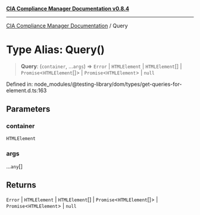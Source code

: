 [**CIA Compliance Manager Documentation v0.8.4**](../README.md)

***

[CIA Compliance Manager Documentation](../globals.md) / Query

# Type Alias: Query()

> **Query**: (`container`, ...`args`) => `Error` \| `HTMLElement` \| `HTMLElement`[] \| `Promise`\<`HTMLElement`[]\> \| `Promise`\<`HTMLElement`\> \| `null`

Defined in: node\_modules/@testing-library/dom/types/get-queries-for-element.d.ts:163

## Parameters

### container

`HTMLElement`

### args

...`any`[]

## Returns

`Error` \| `HTMLElement` \| `HTMLElement`[] \| `Promise`\<`HTMLElement`[]\> \| `Promise`\<`HTMLElement`\> \| `null`
